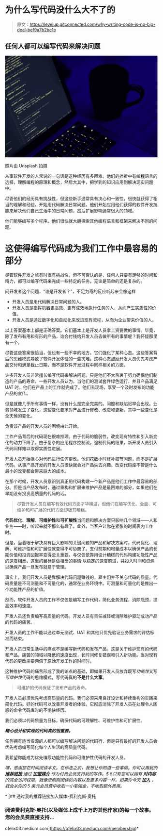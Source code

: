 # 为什么写代码没什么大不了的

> 原文：<https://levelup.gitconnected.com/why-writing-code-is-no-big-deal-bef9a7b2bc1e>

## 任何人都可以编写代码来解决问题

![](img/937af9c9256bb1ac66e4316730336b73.png)

照片由 Unsplash 拍摄

从事软件开发的人常说的一句话是这种经历有多困难。他们的挫折中有编程语言的选择，理解编程的原理和概念，然后大其中，把学到的知识应用到解决现实问题中。

尽管他们的经历具有挑战性，但这些新手通常具有决心和一致性，很快就获得了相当的理解和经验，开始用代码解决日常问题。他们开始应用他们获得的软件开发技能来解决他们自己生活中的日常问题，然后扩展影响通常很大的领域。

他们能够编写多个程序。他们很快就大胆探索其他编程语言和框架来解决不同的问题。

# 这使得编写代码成为我们工作中最容易的部分

尽管软件开发之旅有时很有挑战性，但不可否认的是，任何人只要有足够的时间和精力，都可以编写代码来完成一些特定的任务，无论是简单的还是复杂的。

问开发者这个问题，“谁是开发者？”，不足为奇的反应听起来会像这样

*   开发人员是用代码解决日常问题的人。
*   开发人员是指挥机器更高效、更有成效地执行任务的人，从而产生实质性的价值。
*   开发人员是通过数字化和自动化来改进现有流程，从而为企业带来价值的人。

以上答案基本上都是正确答案。它们基本上是开发人员拿工资要做的事情。毕竟，除了发布有用和有形的产品，谁会付钱给开发人员去做所有的事情呢？我怀疑那里有一个。

尽管这些答案很恰当，但也有一些不幸的地方。它们强化了某种心态。这些答案背后的思维模式导致了软件开发体验的一些灾难。这种心态鼓励开发人员优先考虑产品交付和满足截止日期，而不是软件开发过程中同样相关的方面。

许多开发人员非常擅长编写代码来解决问题。只是他们不太热衷于努力确保他们制造的产品的寿命。一些开发人员认为，当他们的测试套件绿色运行，并且产品满足 UAT 时，他们在产品上的工作就完成了。他们去现场，享受一个及时发布的功能产品的宣传。

但是就像几乎所有事情一样，没有什么是完全完美的。问题和缺陷迟早会出现。业务领域发生了变化，这些变化要求对产品进行修改、改进和更新。其中一些变化是全天候的变化。

负责该产品的开发人员的困境由此开始。

工作产品背后的代码现在很难推理。由于代码的脆弱性，改变现有特性和引入新变化的动力下降了。由于复杂的应用程序控制流，强制代码的结果，新开发人员引入代码同样难以取得实质性进展。

开发人员开始担心对代码进行任何更改。他们花数小时修补枝节问题，而不是扩展代码。从事产品开发的开发人员很快就会对产品失去兴趣。改变代码库不管是什么最小的改变都会带来巨大的成本。

在那个时候，开发人员意识到真正用代码构建一个新产品是他们工作中最容易的部分。但是当产品发布时，通过重构和扩展来维护产品是最困难的部分，如果他们在早期没有投资高质量的代码的话。

> 尽管开发人员在编写有效代码方面才华横溢，但他们在编写优化、全面、可维护和可扩展的代码方面却极其糟糕。

**代码优化**、**理解**、**可维护性**和**可扩展性**当问题和解决方案只影响几个领域——人和业务——时，听起来就不那么有趣了。此外，当客户让你在紧张的时间表内工作时。

但是，当着眼于解决具有巨大影响的关键问题的产品和解决方案时，代码优化、理解、可维护性和可扩展性就变得不可协商了。支付前期和增量成本以确保产品的长期价值和投资回报率变得至关重要。与仅仅依靠用设计糟糕的代码构建功能性产品的速度相反，这里的目标是做相反的事情:以稳定的速度前进，并投入时间和资源以确保产品一旦发布就易于管理。

事实上，我们开发人员是靠解决代码问题赚钱的，雇主们并不关心代码的质量。代码质量是不可测量和不可量化的，通常在业务环境中。可测量和可量化的是推出一个功能性产品的价值。

然而，软件开发人员的工作不仅仅是编写工作代码，简化业务流程，消除瓶颈，提高效率和速度。

开发人员还负责编写高质量的代码。开发人员有责任减轻或消除维护驱动成功产品的代码的痛苦。

开发人员的工作不能以通过单元测试、UAT 和其他只优先验证业务需求的评估标准而结束。

开发人员日常生活中的痛点不是编写新代码和发布产品。这是关于维护现有的代码和产品。痛苦的领域以降低的速度出现，长时间修复错误和引入新功能。当对现有代码的更改需要两倍于原始开发工作的时间时。

这种维护代码的痛苦形成了我的论点的基础，即如果开发人员放弃既写*功能性*又写*可维护性*代码的思维模式，写代码真的**不是什么大事**。

> 可维护的代码保证了发布产品的寿命。

开发人员必须优先考虑高质量的代码。我们必须采用良好设计和持续重构的实践来简化代码。好的代码可以改善开发者的体验。它彻底消除了开发人员在处理令人困惑的命令代码库时的不愉快经历。

我们必须以代码质量为目标，确保代码的可理解性、可维护性和可扩展性。

***精心设计和实现的代码真的很重要。***

任何拥有适当资源的人都可以编写解决问题的代码行，但是只有最好的开发人员会优先考虑编写简化每个人生活的高质量代码。

我希望你能成为优先编写功能性代码和可维护性代码的开发人员。

*嘿，感谢您花时间阅读本文。在你走之前，我想让你知道一些事情。你可以用我的* [***推荐链接***](https://ofelix03.medium.com/membership) *通过* [***加盟媒介***](https://ofelix03.medium.com/membership) *作为付费会员支持我的写作。$ 5***只有您可以拥有* ***对内容*** *的完全访问权限，就像您刚刚阅读的内容以及更多内容一样。如果你今天* [***加入***](https://ofelix03.medium.com/membership) *，我会从你的 5 美元会员费中收取一小笔佣金，不收取额外费用。**

*[](https://ofelix03.medium.com/membership) [## 通过我的推荐链接加入媒体-费利克斯·奥托

### 阅读费利克斯·奥托(以及媒体上成千上万的其他作家)的每一个故事。您的会员费直接支持…

ofelix03.medium.com](https://ofelix03.medium.com/membership)*